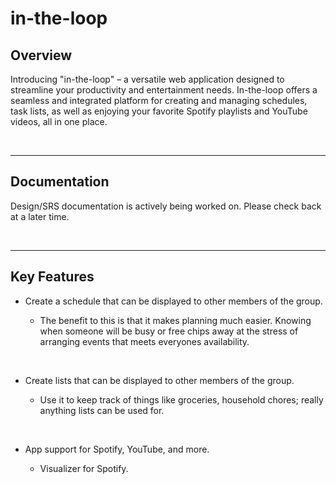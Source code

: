 # in-the-loop
## **Overview**
Introducing "in-the-loop" – a versatile web application designed to streamline your productivity and entertainment needs. In-the-loop offers a seamless and integrated platform for creating and managing schedules, task lists, as well as enjoying your favorite Spotify playlists and YouTube videos, all in one place.

&nbsp;

---

## **Documentation**
Design/SRS documentation is actively being worked on. Please check back at a later time.

&nbsp;

---

## **Key Features**
- Create a schedule that can be displayed to other members of the group.
    - The benefit to this is that it makes planning much easier. Knowing when someone will be busy or free chips away at the stress of arranging events that meets everyones availability.
    
    &nbsp;

- Create lists that can be displayed to other members of the group. 
    - Use it to keep track of things like groceries, household chores; really anything lists can be used for.

    &nbsp;

- App support for Spotify, YouTube, and more. 
    - Visualizer for Spotify.

&nbsp;
